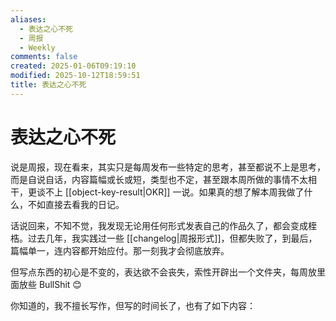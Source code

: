 ```yaml
---
aliases:
  - 表达之心不死
  - 周报
  - Weekly
comments: false
created: 2025-01-06T09:19:10
modified: 2025-10-12T18:59:51
title: 表达之心不死
---
```


# 表达之心不死

说是周报，现在看来，其实只是每周发布一些特定的思考，甚至都说不上是思考，而是自说自话，内容篇幅或长或短，类型也不定，甚至跟本周所做的事情不太相干，更谈不上 [[object-key-result|OKR]] 一说。如果真的想了解本周我做了什么，不如直接去看我的日记。

话说回来，不知不觉，我发现无论用任何形式发表自己的作品久了，都会变成桎梏。过去几年，我实践过一些 [[changelog|周报形式]]，但都失败了，到最后，篇幅单一，连内容都开始应付。那一刻我才会彻底放弃。

但写点东西的初心是不变的，表达欲不会丧失，索性开辟出一个文件夹，每周放里面放些 BullShit 😊

你知道的，我不擅长写作，但写的时间长了，也有了如下内容：
